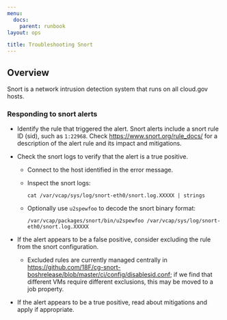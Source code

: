 ```yaml
---
menu:
  docs:
    parent: runbook
layout: ops

title: Troubleshooting Snort
---
```


## Overview
Snort is a network intrusion detection system that runs on all cloud.gov hosts.

### Responding to snort alerts
* Identify the rule that triggered the alert. Snort alerts include a snort rule ID (sid), such as `1:22968`. Check https://www.snort.org/rule_docs/ for a description of the alert rule and its impact and mitigations.
* Check the snort logs to verify that the alert is a true positive.
    * Connect to the host identified in the error message.
    * Inspect the snort logs:

        ```
        cat /var/vcap/sys/log/snort-eth0/snort.log.XXXXX | strings
        ```

    * Optionally use `u2spewfoo` to decode the snort binary format:
        
        ```
        /var/vcap/packages/snort/bin/u2spewfoo /var/vcap/sys/log/snort-eth0/snort.log.XXXXX
        ```

* If the alert appears to be a false positive, consider excluding the rule from the snort configuration.
    * Excluded rules are currently managed centrally in https://github.com/18F/cg-snort-boshrelease/blob/master/ci/config/disablesid.conf; if we find that different VMs require different exclusions, this may be moved to a job property.
* If the alert appears to be a true positive, read about mitigations and apply if appropriate.
